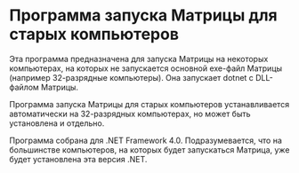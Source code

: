 # Программа запуска Матрицы для старых компьютеров
Эта программа предназначена для запуска Матрицы на некоторых компьютерах, на которых не запускается основной exe-файл Матрицы (например 32-разрядные компьютеры). Она запускает dotnet с DLL-файлом Матрицы.

Программа запуска Матрицы для старых компьютеров устанавливается автоматически на 32-разрядных компьютерах, но может быть установлена и отдельно.

Программа собрана для .NET Framework 4.0. Подразумевается, что на большинстве компьютеров, на которых будет запускаться Матрица, уже будет установлена эта версия .NET.
